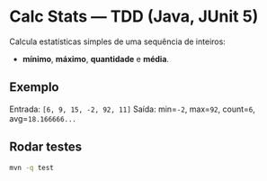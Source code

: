 # Calc Stats — TDD (Java, JUnit 5)

Calcula estatísticas simples de uma sequência de inteiros:
- **mínimo**, **máximo**, **quantidade** e **média**.

## Exemplo
Entrada: `[6, 9, 15, -2, 92, 11]`
Saída: min=`-2`, max=`92`, count=`6`, avg=`18.166666...`

## Rodar testes
```bash
mvn -q test
```
